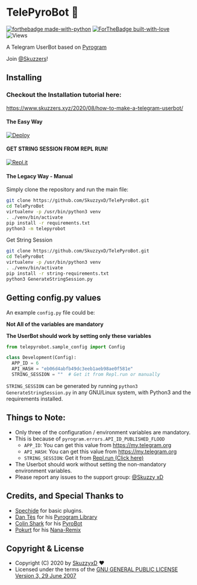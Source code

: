 # TelePyroBot 🤖

[![forthebadge made-with-python](http://ForTheBadge.com/images/badges/made-with-python.svg)](https://www.python.org/)
[![ForTheBadge built-with-love](http://ForTheBadge.com/images/badges/built-with-love.svg)](https://GitHub.com/Skuzzy_xD/)<br>
![Views](https://hits.seeyoufarm.com/api/count/incr/badge.svg?url=https://github.com/SkuzzyxD/TelePyroBot&title=Profile%20Views)

A Telegram UserBot based on [Pyrogram](https://github.com/pyrogram/pyrogram)

Join [@Skuzzers](https://t.me/Skuzzers)!

## Installing

### Checkout the Installation tutorial here:
https://www.skuzzers.xyz/2020/08/how-to-make-a-telegram-userbot/

#### The Easy Way
[![Deploy](https://www.herokucdn.com/deploy/button.svg)](https://heroku.com/deploy?template=https://github.com/SkuzzyxD/TelePyroBot)

#### GET STRING SESSION FROM REPL RUN!
[![Repl.it](https://img.shields.io/badge/REPL%20RUN-Run%20Online-blue.svg)](https://telepyrobot.skuzzyxd.repl.run/)

#### The Legacy Way - Manual
Simply clone the repository and run the main file:
```sh
git clone https://github.com/SkuzzyxD/TelePyroBot.git
cd TelePyroBot
virtualenv -p /usr/bin/python3 venv
. ./venv/bin/activate
pip install -r requirements.txt
python3 -m telepyrobot
```

Get String Session
```sh
git clone https://github.com/SkuzzyxD/TelePyroBot.git
cd TelePyroBot
virtualenv -p /usr/bin/python3 venv
. ./venv/bin/activate
pip install -r string-requirements.txt
python3 GenerateStringSession.py
```

## Getting config.py values

An example `config.py` file could be:

**Not All of the variables are mandatory**

__The UserBot should work by setting only these variables__

```python
from telepyrobot.sample_config import Config

class Development(Config):
  APP_ID = 6
  API_HASH = "eb06d4abfb49dc3eeb1aeb98ae0f581e"
  STRING_SESSION = ""  # Get it from Repl.run or manually
```

`STRING_SESSION` can be generated by running `python3 GenerateStringSession.py` in any GNU/Linux system, with Python3 and the requirements installed.


## Things to Note:
- Only three of the configuration / environment variables are mandatory.
- This is because of `pyrogram.errors.API_ID_PUBLISHED_FLOOD`
    - `APP_ID`:   You can get this value from https://my.telegram.org
    - `API_HASH`:   You can get this value from https://my.telegram.org
    - `STRING_SESSION`: Get it from [Repl.run (Click here)](https://telepyrobot.skuzzyxd.repl.run/)
- The Userbot should work without setting the non-mandatory environment variables.
- Please report any issues to the support group: [@Skuzzy xD](https://t.me/SkuzzersChat)


## Credits, and Special Thanks to

* [Spechide](https://t.me/ThankTelegram) for basic plugins.
* [Dan Tès](https://t.me/haskell) for his [Pyrogram Library](https://github.com/pyrogram/pyrogram)
* [Colin Shark](https://t.me/ColinShark) for his [PyroBot](https://git.colinshark.de/PyroBot/PyroBot)
* [Pokurt](https://github.com/pokurt) for his [Nana-Remix](https://github.com/pokurt/Nana-Remix)

## Copyright & License
* Copyright (C) 2020 by [SkuzzyxD](https://github.com/SkuzzyxD) ❤️️
* Licensed under the terms of the [GNU GENERAL PUBLIC LICENSE Version 3, 29 June 2007](https://github.com/SkuzzyxD/TelePyroBot/blob/master/LICENSE)